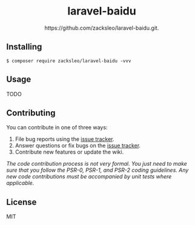 <h1 align="center"> laravel-baidu </h1>

<p align="center"> https://github.com/zacksleo/laravel-baidu.git.</p>


## Installing

```shell
$ composer require zacksleo/laravel-baidu -vvv
```

## Usage

TODO

## Contributing

You can contribute in one of three ways:

1. File bug reports using the [issue tracker](https://github.com/zacksleo/laravel-baidu/issues).
2. Answer questions or fix bugs on the [issue tracker](https://github.com/zacksleo/laravel-baidu/issues).
3. Contribute new features or update the wiki.

_The code contribution process is not very formal. You just need to make sure that you follow the PSR-0, PSR-1, and PSR-2 coding guidelines. Any new code contributions must be accompanied by unit tests where applicable._

## License

MIT